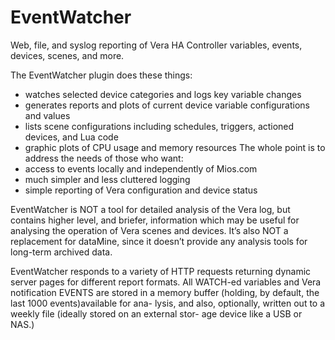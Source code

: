 # EventWatcher
Web, file, and syslog reporting of Vera HA Controller variables, events, devices, scenes, and more.

The EventWatcher plugin does these things:

* watches selected device categories and logs key variable changes
* generates reports and plots of current device variable configurations and values
* lists scene configurations including schedules, triggers, actioned devices, and
Lua code
* graphic plots of CPU usage and memory resources
The whole point is to address the needs of those who want:
* access to events locally and independently of Mios.com
* much simpler and less cluttered logging
* simple reporting of Vera configuration and device status

EventWatcher is NOT a tool for detailed analysis of the Vera log, but contains higher level, and briefer, 
information which may be useful for analysing the operation of Vera scenes and devices. 
It’s also NOT a replacement for dataMine, since it doesn’t provide any analysis tools for long-term archived data.

EventWatcher responds to a variety of HTTP requests returning dynamic server pages for different report formats. 
All WATCH-ed variables and Vera notification EVENTS are stored in a memory buffer 
(holding, by default, the last 1000 events)available for ana- lysis, and also, optionally, 
written out to a weekly file (ideally stored on an external stor- age device like a USB or NAS.)
